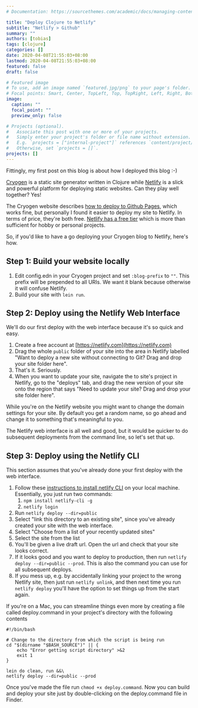 ```yaml
---
# Documentation: https://sourcethemes.com/academic/docs/managing-content/

title: "Deploy Clojure to Netlify"
subtitle: "Netlify > Github"
summary: ""
authors: [tobias]
tags: [clojure]
categories: []
date: 2020-04-08T21:55:03+08:00
lastmod: 2020-04-08T21:55:03+08:00
featured: false
draft: false

# Featured image
# To use, add an image named `featured.jpg/png` to your page's folder.
# Focal points: Smart, Center, TopLeft, Top, TopRight, Left, Right, BottomLeft, Bottom, BottomRight.
image:
  caption: ""
  focal_point: ""
  preview_only: false

# Projects (optional).
#   Associate this post with one or more of your projects.
#   Simply enter your project's folder or file name without extension.
#   E.g. `projects = ["internal-project"]` references `content/project/deep-learning/index.md`.
#   Otherwise, set `projects = []`.
projects: []
---
```



Fittingly, my first post on this blog is about how I deployed this blog :-)

[Cryogen](https://cryogenweb.org/) is a static site generator written in Clojure while [Netlify](https://www.netlify.com/) is a slick and powerful platform for deploying static websites. Can they play well together? Yes!

The Cryogen website describes [how to deploy to Github Pages](https://cryogenweb.org/docs/deploying-to-github-pages.html), which works fine, but personally I found it easier to deploy my site to Netlify. In terms of price, they're both free. [Netlify has a free tier](https://www.netlify.com/pricing/) which is more than sufficient for hobby or personal projects.

So, if you'd like to have a go deploying your Cryogen blog to Netlify, here's how. 


## Step 1: Build your website locally



1. Edit config.edn in your Cryogen project and set `:blog-prefix` to `""`. This prefix will be prepended to all URIs. We want it blank because otherwise it will confuse Netlify.
2. Build your site with `lein run`.


## Step 2: Deploy using the Netlify Web Interface

We'll do our first deploy with the web interface because it's so quick and easy. 



1. Create a free account at [https://netlify.com](https://netlify.com) 
2. Drag the whole `public` folder of your site into the area in Netlify labelled "Want to deploy a new site without connecting to Git? Drag and drop your site folder here". 
3. That's it. Seriously.
4. When you want to update your site, navigate the to site's project in Netlify, go to the "deploys" tab, and drag the new version of your site onto the region that says "Need to update your site? Drag and drop your site folder here". 

While you're on the Netlify website you might want to change the domain settings for your site. By default you get a random name, so go ahead and change it to something that's meaningful to you. 

The Netlify web interface is all well and good, but it would be quicker to do subsequent deployments from the command line, so let's set that up.


## Step 3: Deploy using the Netlify CLI

This section assumes that you've already done your first deploy with the web interface. 



1. Follow these [instructions to install netlify CLI](https://docs.netlify.com/cli/get-started/) on your local machine. Essentially, you just run two commands:
    1. `npm install netlify-cli -g`
    2. `netlify login`
2. Run `netlify deploy --dir=public`
3. Select "link this directory to an existing site", since you've already created your site with the web interface.
4. Select "Choose from a list of your recently updated sites"
5. Select the site from the list
6. You'll be given a live draft url. Open the url and check that your site looks correct. 
7. If it looks good and you want to deploy to production, then run `netlify deploy --dir=public --prod`. This is also the command you can use for all subsequent deploys. 
8. If you mess up, e.g. by accidentally linking your project to the wrong Netlify site, then just run `netlify unlink`, and then next time you run `netlify deploy` you'll have the option to set things up from the start again.

If you're on a Mac, you can streamline things even more by creating a file called deploy.command in your project's directory with the following contents


```
#!/bin/bash

# Change to the directory from which the script is being run
cd "$(dirname "$BASH_SOURCE")" || {
    echo "Error getting script directory" >&2
    exit 1
}

lein do clean, run &&\
netlify deploy --dir=public --prod
```


Once you've made the file run `chmod +x deploy.command`. Now you can build and deploy your site just by double-clicking on the deploy.command file in Finder.